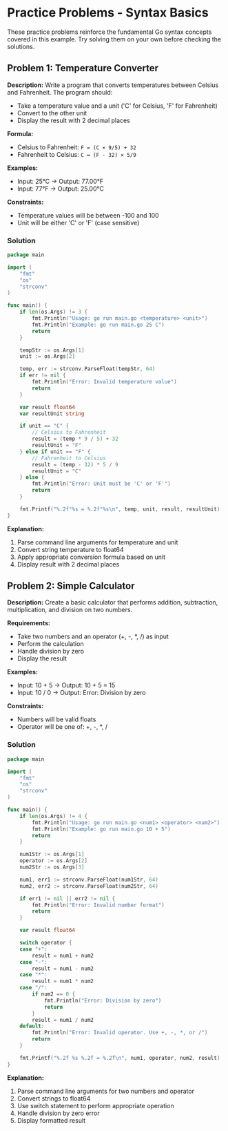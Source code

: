 # Practice Problems - Syntax Basics

These practice problems reinforce the fundamental Go syntax concepts covered in this example. Try solving them on your own before checking the solutions.

## Problem 1: Temperature Converter

**Description:** Write a program that converts temperatures between Celsius and Fahrenheit. The program should:
- Take a temperature value and a unit ('C' for Celsius, 'F' for Fahrenheit)
- Convert to the other unit
- Display the result with 2 decimal places

**Formula:**
- Celsius to Fahrenheit: `F = (C × 9/5) + 32`
- Fahrenheit to Celsius: `C = (F - 32) × 5/9`

**Examples:**
- Input: 25°C → Output: 77.00°F
- Input: 77°F → Output: 25.00°C

**Constraints:**
- Temperature values will be between -100 and 100
- Unit will be either 'C' or 'F' (case sensitive)

### Solution

```go
package main

import (
	"fmt"
	"os"
	"strconv"
)

func main() {
	if len(os.Args) != 3 {
		fmt.Println("Usage: go run main.go <temperature> <unit>")
		fmt.Println("Example: go run main.go 25 C")
		return
	}

	tempStr := os.Args[1]
	unit := os.Args[2]

	temp, err := strconv.ParseFloat(tempStr, 64)
	if err != nil {
		fmt.Println("Error: Invalid temperature value")
		return
	}

	var result float64
	var resultUnit string

	if unit == "C" {
		// Celsius to Fahrenheit
		result = (temp * 9 / 5) + 32
		resultUnit = "F"
	} else if unit == "F" {
		// Fahrenheit to Celsius
		result = (temp - 32) * 5 / 9
		resultUnit = "C"
	} else {
		fmt.Println("Error: Unit must be 'C' or 'F'")
		return
	}

	fmt.Printf("%.2f°%s = %.2f°%s\n", temp, unit, result, resultUnit)
}
```

**Explanation:**
1. Parse command line arguments for temperature and unit
2. Convert string temperature to float64
3. Apply appropriate conversion formula based on unit
4. Display result with 2 decimal places

## Problem 2: Simple Calculator

**Description:** Create a basic calculator that performs addition, subtraction, multiplication, and division on two numbers.

**Requirements:**
- Take two numbers and an operator (+, -, *, /) as input
- Perform the calculation
- Handle division by zero
- Display the result

**Examples:**
- Input: 10 + 5 → Output: 10 + 5 = 15
- Input: 10 / 0 → Output: Error: Division by zero

**Constraints:**
- Numbers will be valid floats
- Operator will be one of: +, -, *, /

### Solution

```go
package main

import (
	"fmt"
	"os"
	"strconv"
)

func main() {
	if len(os.Args) != 4 {
		fmt.Println("Usage: go run main.go <num1> <operator> <num2>")
		fmt.Println("Example: go run main.go 10 + 5")
		return
	}

	num1Str := os.Args[1]
	operator := os.Args[2]
	num2Str := os.Args[3]

	num1, err1 := strconv.ParseFloat(num1Str, 64)
	num2, err2 := strconv.ParseFloat(num2Str, 64)

	if err1 != nil || err2 != nil {
		fmt.Println("Error: Invalid number format")
		return
	}

	var result float64

	switch operator {
	case "+":
		result = num1 + num2
	case "-":
		result = num1 - num2
	case "*":
		result = num1 * num2
	case "/":
		if num2 == 0 {
			fmt.Println("Error: Division by zero")
			return
		}
		result = num1 / num2
	default:
		fmt.Println("Error: Invalid operator. Use +, -, *, or /")
		return
	}

	fmt.Printf("%.2f %s %.2f = %.2f\n", num1, operator, num2, result)
}
```

**Explanation:**
1. Parse command line arguments for two numbers and operator
2. Convert strings to float64
3. Use switch statement to perform appropriate operation
4. Handle division by zero error
5. Display formatted result